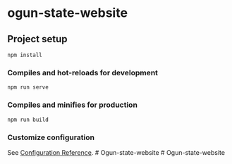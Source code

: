 # ogun-state-website

## Project setup
```
npm install
```

### Compiles and hot-reloads for development
```
npm run serve
```

### Compiles and minifies for production
```
npm run build
```

### Customize configuration
See [Configuration Reference](https://cli.vuejs.org/config/).
#   O g u n - s t a t e - w e b s i t e  
 #   O g u n - s t a t e - w e b s i t e  
 